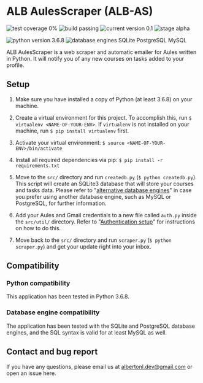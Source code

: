 # ALB AulesScraper (ALB-AS)

![test coverage 0%](https://img.shields.io/badge/test%20coverage-0%25-red.svg) ![build passing](https://img.shields.io/badge/build-passing-brightgreen.svg) ![current version 0.1](https://img.shields.io/badge/current%20version-0.1-lightgrey.svg) ![stage alpha](https://img.shields.io/badge/stage-alpha-lightgrey.svg)

![python version 3.6.8](https://img.shields.io/badge/python%20version-3.6.8-orange.svg) ![database engines SQLite PostgreSQL MySQL](https://img.shields.io/badge/database%20engines-SQLite%2c%20PostgreSQL%2c%20MySQL-orange.svg)

ALB AulesScraper is a web scraper and automatic emailer for Aules written in Python. It will notify you of any new courses on tasks added to your profile.

## Setup

1. Make sure you have installed a copy of Python (at least 3.6.8) on your machine.

2. Create a virtual environment for this project. To accomplish this, run `$ virtualenv <NAME-OF-YOUR-ENV>`. If `virtualenv` is not installed on your machine, run `$ pip install virtualenv` first.

3. Activate your virtual environment: `$ source <NAME-OF-YOUR-ENV>/bin/activate`

4. Install all required dependencies via pip: `$ pip install -r requirements.txt`

5. Move to the `src/` directory and run `createdb.py` (`$ python createdb.py`). This script will create an SQLite3 database that will store your courses and tasks data. Please refer to "[alternative database engines](https://github.com/albertonl/alb-as/blob/master/src/README.md)" in case you prefer using another database engine, such as MySQL or PostgreSQL, for further information.

6. Add your Aules and Gmail credentials to a new file called `auth.py` inside the `src/util/` directory. Refer to "[Authentication setup](https://github.com/albertonl/alb-as/blob/master/src/util/README.md)" for instructions on how to do this.

7. Move back to the `src/` directory and run `scraper.py` (`$ python scraper.py`) and get your update right into your inbox.

## Compatibility

### Python compatibility

This application has been tested in Python 3.6.8.

### Database engine compatibility

The application has been tested with the SQLite and PostgreSQL database engines, and the SQL syntax is valid for at least MySQL as well.

## Contact and bug report

If you have any questions, please email us at <albertonl.dev@gmail.com> or open an issue here.
